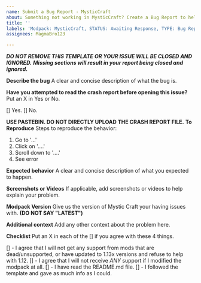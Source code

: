 ```yaml
---
name: Submit a Bug Report - MysticCraft
about: Something not working in MysticCraft? Create a Bug Report to help us fix it!
title: ''
labels: 'Modpack: MysticCraft, STATUS: Awaiting Response, TYPE: Bug Report'
assignees: MagmaBro123

---
```


***DO NOT REMOVE THIS TEMPLATE OR YOUR ISSUE WILL BE CLOSED AND IGNORED.***
***Missing sections will result in your report being closed and ignored.***

**Describe the bug**
A clear and concise description of what the bug is.

**Have you attempted to read the crash report before opening this issue?**
Put an X in Yes or No.

[] Yes.
[] No.

**USE PASTEBIN. DO NOT DIRECTLY UPLOAD THE CRASH REPORT FILE.**
**To Reproduce**
Steps to reproduce the behavior:
1. Go to '...'
2. Click on '....'
3. Scroll down to '....'
4. See error

**Expected behavior**
A clear and concise description of what you expected to happen.

**Screenshots or Videos**
If applicable, add screenshots or videos to help explain your problem.

**Modpack Version**
Give us the version of Mystic Craft your having issues with. **(DO NOT SAY "LATEST")**

**Additional context**
Add any other context about the problem here.

**Checklist**
Put an X in each of the [] if you agree with these 4 things.

[] - I agree that I will not get any support from mods that are dead/unsupported, or have updated to 1.13x versions and refuse to help with 1.12.
[] - I agree that I will not receive *ANY* support if I modified the modpack at all.
[] - I have read the README.md file.
[] - I followed the template and gave as much info as I could.
